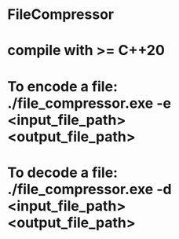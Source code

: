 # FileCompressor

# compile with >= C++20

# To encode a file: ./file_compressor.exe -e <input_file_path> <output_file_path>
# To decode a file: ./file_compressor.exe -d <input_file_path> <output_file_path>


